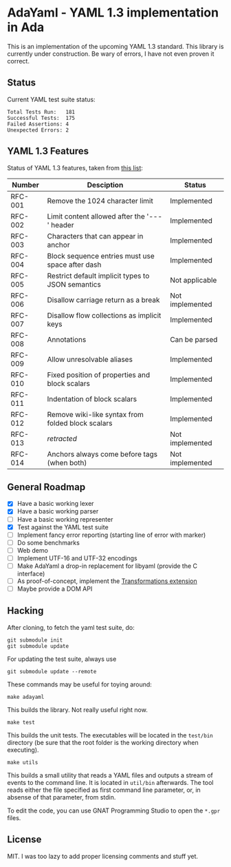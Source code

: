 # AdaYaml - YAML 1.3 implementation in Ada

This is an implementation of the upcoming YAML 1.3 standard. This library is
currently under construction. Be wary of errors, I have not even proven it
correct.

## Status

Current YAML test suite status:

```
Total Tests Run:   181
Successful Tests:  175
Failed Assertions: 4
Unexpected Errors: 2
```

## YAML 1.3 Features

Status of YAML 1.3 features, taken from [this list][1]:

| Number  | Desciption                                       | Status
|---------|--------------------------------------------------|----------
| RFC-001 | Remove the 1024 character limit                  | Implemented
| RFC-002 | Limit content allowed after the '---' header     | Implemented
| RFC-003 | Characters that can appear in anchor             | Implemented
| RFC-004 | Block sequence entries must use space after dash | Implemented
| RFC-005 | Restrict default implicit types to JSON semantics| Not applicable
| RFC-006 | Disallow carriage return as a break              | Not implemented
| RFC-007 | Disallow flow collections as implicit keys       | Implemented
| RFC-008 | Annotations                                      | Can be parsed
| RFC-009 | Allow unresolvable aliases                       | Implemented
| RFC-010 | Fixed position of properties and block scalars   | Implemented
| RFC-011 | Indentation of block scalars                     | Implemented
| RFC-012 | Remove wiki-like syntax from folded block scalars| Implemented
| RFC-013 | *retracted*                                      | Not implemented
| RFC-014 | Anchors always come before tags (when both)      | Not implemented

## General Roadmap

 - [x] Have a basic working lexer
 - [x] Have a basic working parser
 - [ ] Have a basic working representer
 - [x] Test against the YAML test suite
 - [ ] Implement fancy error reporting (starting line of error with marker)
 - [ ] Do some benchmarks
 - [ ] Web demo
 - [ ] Implement UTF-16 and UTF-32 encodings
 - [ ] Make AdaYaml a drop-in replacement for libyaml (provide the C interface)
 - [ ] As proof-of-concept, implement the [Transformations extension][2]
 - [ ] Maybe provide a DOM API

## Hacking

After cloning, to fetch the yaml test suite, do:

    git submodule init
    git submodule update

For updating the test suite, always use

    git submodule update --remote

These commands may be useful for toying around:

    make adayaml

This builds the library. Not really useful right now.

    make test

This builds the unit tests. The executables will be located in the
`test/bin` directory (be sure that the root folder is the working directory when
executing).

    make utils

This builds a small utility that reads a YAML files and outputs a stream of
events to the command line. It is located in `util/bin` afterwards. The tool
reads either the file specified as first command line parameter, or, in absense
of that parameter, from stdin.

To edit the code, you can use GNAT Programming Studio to open the `*.gpr` files.

## License

MIT. I was too lazy to add proper licensing comments and stuff yet.

 [1]: https://github.com/yaml/summit.yaml.io/wiki/YAML-RFC-Index
 [2]: https://github.com/yaml/summit.yaml.io/wiki/The-Transformations-Extension
